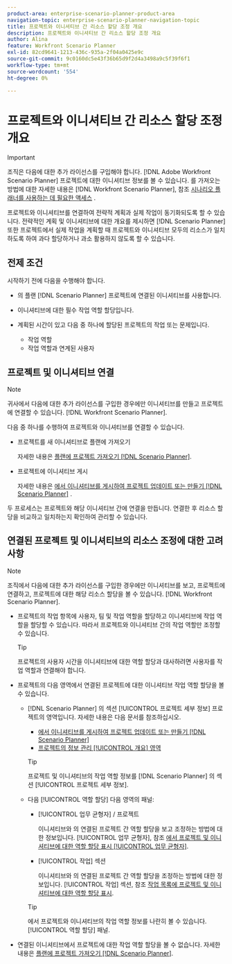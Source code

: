```yaml
---
product-area: enterprise-scenario-planner-product-area
navigation-topic: enterprise-scenario-planner-navigation-topic
title: 프로젝트와 이니셔티브 간 리소스 할당 조정 개요
description: 프로젝트와 이니셔티브 간 리소스 할당 조정 개요
author: Alina
feature: Workfront Scenario Planner
exl-id: 82cd9641-1213-436c-935a-2f04a0425e9c
source-git-commit: 9c0160dc5e43f36b65d9f2d4a3498a9c5f39f6f1
workflow-type: tm+mt
source-wordcount: '554'
ht-degree: 0%

---
```


# 프로젝트와 이니셔티브 간 리소스 할당 조정 개요

>[!IMPORTANT]
>
>조직은 다음에 대한 추가 라이선스를 구입해야 합니다. [!DNL Adobe Workfront Scenario Planner] 프로젝트에 대한 이니셔티브 정보를 볼 수 있습니다. 를 가져오는 방법에 대한 자세한 내용은 [!DNL Workfront Scenario Planner], 참조 [시나리오 플래너를 사용하는 데 필요한 액세스](../scenario-planner/access-needed-to-use-sp.md) .

<!--
<p data-mc-conditions="QuicksilverOrClassic.Draft mode">(NOTE: two more articles were added to split content from here according to where the reconciling can happen) </p>
-->

프로젝트와 이니셔티브를 연결하여 전략적 계획과 실제 작업이 동기화되도록 할 수 있습니다. 전략적인 계획 및 이니셔티브에 대한 개요를 제시하면 [!DNL Scenario Planner] 또한 프로젝트에서 실제 작업을 계획할 때 프로젝트와 이니셔티브 모두의 리소스가 일치하도록 하여 과다 할당하거나 과소 활용하지 않도록 할 수 있습니다.

## 전제 조건

시작하기 전에 다음을 수행해야 합니다.

* 의 플랜 [!DNL Scenario Planner] 프로젝트에 연결된 이니셔티브를 사용합니다.
* 이니셔티브에 대한 필수 작업 역할 할당입니다.
* 계획된 시간이 있고 다음 중 하나에 할당된 프로젝트의 작업 또는 문제입니다.

   * 작업 역할
   * 작업 역할과 연계된 사용자

## 프로젝트 및 이니셔티브 연결

>[!NOTE]
>
>귀사에서 다음에 대한 추가 라이선스를 구입한 경우에만 이니셔티브를 만들고 프로젝트에 연결할 수 있습니다. [!DNL Workfront Scenario Planner].

다음 중 하나를 수행하여 프로젝트와 이니셔티브를 연결할 수 있습니다.

* 프로젝트를 새 이니셔티브로 플랜에 가져오기

   자세한 내용은 [플랜에 프로젝트 가져오기 [!DNL Scenario Planner]](../scenario-planner/import-projects-to-plans.md).

* 프로젝트에 이니셔티브 게시

   자세한 내용은 [에서 이니셔티브를 게시하여 프로젝트 업데이트 또는 만들기 [!DNL Scenario Planner]](../scenario-planner/publish-scenarios-update-projects.md) .

두 프로세스는 프로젝트와 해당 이니셔티브 간에 연결을 만듭니다. 연결한 후 리소스 할당을 비교하고 일치하는지 확인하여 관리할 수 있습니다.

## 연결된 프로젝트 및 이니셔티브의 리소스 조정에 대한 고려 사항

>[!NOTE]
>
>조직에서 다음에 대한 추가 라이선스를 구입한 경우에만 이니셔티브를 보고, 프로젝트에 연결하고, 프로젝트에 대한 해당 리소스 할당을 볼 수 있습니다. [!DNL Workfront Scenario Planner].

* 프로젝트의 작업 항목에 사용자, 팀 및 작업 역할을 할당하고 이니셔티브에 작업 역할을 할당할 수 있습니다. 따라서 프로젝트와 이니셔티브 간의 작업 역할만 조정할 수 있습니다.

   >[!TIP]
   >
   >프로젝트의 사용자 시간을 이니셔티브에 대한 역할 할당과 대사하려면 사용자를 작업 역할과 연결해야 합니다.

* 프로젝트의 다음 영역에서 연결된 프로젝트에 대한 이니셔티브 작업 역할 할당을 볼 수 있습니다.

   * [!DNL Scenario Planner] 의 섹션 [!UICONTROL 프로젝트 세부 정보] 프로젝트의 영역입니다. 자세한 내용은 다음 문서를 참조하십시오.

      * [에서 이니셔티브를 게시하여 프로젝트 업데이트 또는 만들기 [!DNL Scenario Planner]](../scenario-planner/publish-scenarios-update-projects.md)
      * [프로젝트의 정보 관리 [!UICONTROL 개요] 영역](../manage-work/projects/manage-projects/understand-project-overview-area.md)

      >[!TIP]
      >
      >프로젝트 및 이니셔티브의 작업 역할 정보를 [!DNL Scenario Planner] 의 섹션 [!UICONTROL 프로젝트 세부 정보].

   * 다음 [!UICONTROL 역할 할당] 다음 영역의 패널:

      * [!UICONTROL 업무 균형자] / 프로젝트

         이니셔티브와 의 연결된 프로젝트 간 역할 할당을 보고 조정하는 방법에 대한 정보입니다. [!UICONTROL 업무 균형자], 참조 [에서 프로젝트 및 이니셔티브에 대한 역할 할당 표시 [!UICONTROL 업무 균형자]](../scenario-planner/show-role-allocation-workload-balancer.md).

      * [!UICONTROL 작업] 섹션

         이니셔티브와 의 연결된 프로젝트 간 역할 할당을 조정하는 방법에 대한 정보입니다. [!UICONTROL 작업] 섹션, 참조 [작업 목록에 프로젝트 및 이니셔티브에 대한 역할 할당 표시](../scenario-planner/show-role-allocation-task-list-nwe.md).
      >[!TIP]
      >
      >에서 프로젝트와 이니셔티브의 작업 역할 정보를 나란히 볼 수 있습니다. [!UICONTROL 역할 할당] 패널.



* 연결된 이니셔티브에서 프로젝트에 대한 작업 역할 할당을 볼 수 없습니다. 자세한 내용은 [플랜에 프로젝트 가져오기 [!DNL Scenario Planner]](../scenario-planner/import-projects-to-plans.md).

   <!--
  <MadCap:conditionalText data-mc-conditions="QuicksilverOrClassic.Draft mode">
  (NOTE: this might change - project job role visibility into initiative)
  </MadCap:conditionalText>
  -->
